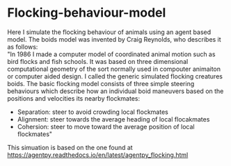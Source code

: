 # Flocking-behaviour-model

Here I simulate the flocking behaviour of animals using an agent based model. The boids model was invented by Craig Reynolds, who describes it as follows:  
"In 1986 I made a computer model of coordinated animal motion such as bird flocks and fish schools. It was based on three dimensional computational geometry of the sort normally used in compouter animaiton or computer aided design. I called the generic simulated flocking creatures boids. The basic flocking model consists of three simple steering behaviours which describe how an individual boid maneuvers based on the positions and velocities its nearby flockmates:  
- Separation: steer to avoid crowding local flockmates  
- Alignment: steer towards the average heading of local flocakmates  
- Cohersion: steer to move toward the average position of local flockmates"

This simuation is based on the one found at https://agentpy.readthedocs.io/en/latest/agentpy_flocking.html
